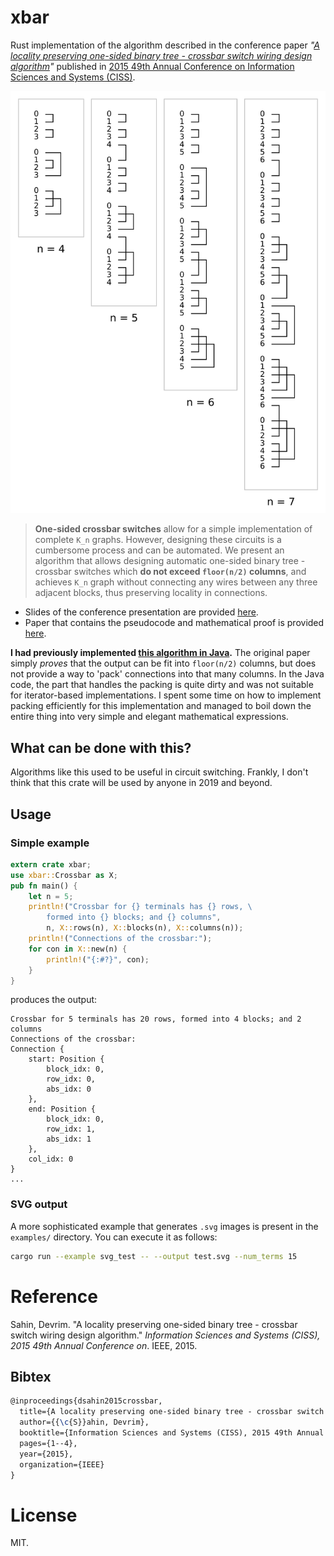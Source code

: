 # xbar

Rust implementation of the algorithm described in the conference paper _"[A locality preserving one-sided binary tree - crossbar switch wiring design algorithm](https://ieeexplore.ieee.org/document/7086839)"_ published in [2015 49th Annual Conference on Information Sciences and Systems (CISS)](https://ieeexplore.ieee.org/xpl/mostRecentIssue.jsp?punumber=7075844).

![](example.png)

> __One-sided crossbar switches__ allow for a simple implementation of complete `K_n` graphs. However, designing these circuits is a cumbersome process and can be automated.
> We present an algorithm that allows designing automatic one-sided binary tree - crossbar switches which __do not exceed `floor(n/2)` columns__, and achieves `K_n` graph without connecting any wires between any three adjacent blocks, thus preserving locality in connections.

- Slides of the conference presentation are provided [here](presentation.pdf).
- Paper that contains the pseudocode and mathematical proof is provided [here](paper.pdf).

__I had previously implemented [this algorithm in Java](https://gitlab.com/kubuzetto/crossbarWiring).__ The original paper simply _proves_ that the output can be fit into `floor(n/2)` columns, but does not provide a way to 'pack' connections into that many columns. In the Java code, the part that handles the packing is quite dirty and was not suitable for iterator-based implementations. I spent some time on how to implement packing efficiently for this implementation and managed to boil down the entire thing into very simple and elegant mathematical expressions.

## What can be done with this?

Algorithms like this used to be useful in circuit switching. Frankly, I don't think that this crate will be used by anyone in 2019 and beyond.

## Usage

### Simple example

```rust
extern crate xbar;
use xbar::Crossbar as X;
pub fn main() {
	let n = 5;
	println!("Crossbar for {} terminals has {} rows, \
		formed into {} blocks; and {} columns",
		n, X::rows(n), X::blocks(n), X::columns(n));
	println!("Connections of the crossbar:");
    for con in X::new(n) {
		println!("{:#?}", con);
    }
}
```
produces the output:
```text
Crossbar for 5 terminals has 20 rows, formed into 4 blocks; and 2 columns
Connections of the crossbar:
Connection {
    start: Position {
        block_idx: 0,
        row_idx: 0,
        abs_idx: 0
    },
    end: Position {
        block_idx: 0,
        row_idx: 1,
        abs_idx: 1
    },
    col_idx: 0
}
...
```

### SVG output

A more sophisticated example that generates `.svg` images is present in the `examples/` directory. You can execute it as follows:

```sh
cargo run --example svg_test -- --output test.svg --num_terms 15
```

# Reference

Sahin, Devrim. "A locality preserving one-sided binary tree - crossbar switch wiring design algorithm." _Information Sciences and Systems (CISS), 2015 49th Annual Conference on_. IEEE, 2015.

## Bibtex
```tex
@inproceedings{dsahin2015crossbar,
  title={A locality preserving one-sided binary tree - crossbar switch wiring design algorithm},
  author={{\c{S}}ahin, Devrim},
  booktitle={Information Sciences and Systems (CISS), 2015 49th Annual Conference on},
  pages={1--4},
  year={2015},
  organization={IEEE}
}
```

# License
MIT.

